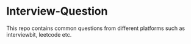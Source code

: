 # Interview-Question
This repo contains common questions from different platforms such as interviewbit, leetcode etc.
